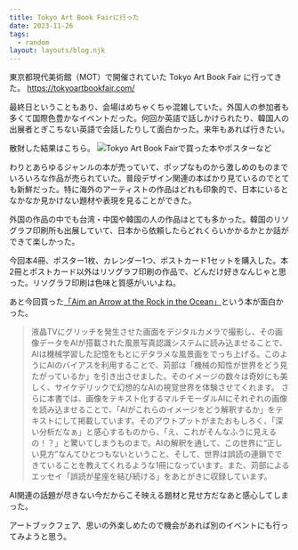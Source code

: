 ```yaml
---
title: Tokyo Art Book Fairに行った
date: 2023-11-26
tags:
  - random
layout: layouts/blog.njk
---
```


東京都現代美術館（MOT）で開催されていた Tokyo Art Book Fair に行ってきた。
https://tokyoartbookfair.com/

最終日ということもあり、会場はめちゃくちゃ混雑していた。外国人の参加者も多くて国際色豊かなイベントだった。何回か英語で話しかけられたり、韓国人の出展者とぎこちない英語で会話したりして面白かった。来年もあれば行きたい。

散財した結果はこちら。
![Tokyo Art Book Fairで買った本やポスターなど](https://lh3.googleusercontent.com/pw/ADCreHdkPD3nAAhVUDPz2ZNyBqiJ-C2qE3eZY-mo3HpYSibW7OuP-gU9DbGVN0ePkjQzaQ9PNRerKNFE58m4nZAxSQqJ_8c-9szN7PeluMVgVXt1YBQ3Bnr0_UYgv4cmfEaXxhe50NfPhpEo6D7z4tR0f2aqIVxUgJdqp0gJIuDnIDHkzivVnBLYQkmi4CFHMnNmcnJaaIBQSLS7-Y3gQtH_SLoi0sX6gqEG90bgw3LGt6zcdHHoH8ulrKQnwJ4NdkPtt67t-1z0syHp9EHBh1TJhGyAKY2mRnWypnAL-RaCFuEYC3K_e0E4lSWKXtSLyAQ8c0MXriyytfIDC6SB2CNoHKWffSSgA55O1v8EwiBP0Wk29QLHZFtoZD3j21013KDp1ZmQJJk5eLOvxZZquQgq0XEIRiOT7gxeqXoZu1nF7u0BF_iKWeLZizrzP_m90DT-_3BgZ5cGjhjquCYFKpMFKQ8QVQpNYcFIgl9hlVNIjTdYMDcLSzaFKIwlw_SHWCCpwxom6vZvsQvJ0gGTTcXTMCzZ-830MlY_FoSRzG1NXXE6lDGfbeLTQVi1-4CJhhTEF9MCHGKcXtNAMSwiocYE7tAK7A9FYY27f9Nel478y9V--uKfU4CvUm8BwXAhc69VDaw2AzFUESBBa-LNPgzIrThUlQU_e0aTbcFwS07AzQZoVwBO4OcaGN-BzVK7WEVgMziQN4-F0sXFYcqqiDkelwt0c90EI7dvBnzP3idplptXgvnfa62qBKIf9mMUHS_kfEG3MeiY15wr-JPLThd3uvtx1MHX2QoMtqWL4MQpTGGEs7ZZbP1otCNVKY3zMTJ7AT30W0iOMeA0R3lTftm4_434RoxcX4GCCEWXf9JQmb5PSJjlqUdHqQI0UFNylV3ZEVbi_Ev44tCCGrmg3dfRirKhI6dFbqt4K3o_nRjOq6_uWdtg1FWxP5p2f5U=w1440-h810-no?authuser=0)

わりとあらゆるジャンルの本が売っていて、ポップなものから激しめのものまでいろいろな作品が売られていた。普段デザイン関連の本ばかり見ているのでとても新鮮だった。特に海外のアーティストの作品はどれも印象的で、日本にいるとなかなか見かけない題材や表現を見ることができた。

外国の作品の中でも台湾・中国や韓国の人の作品はとても多かった。韓国のリソグラフ印刷所も出展していて、日本から依頼したらどれくらいかかるかとか話ができて楽しかった。

今回本4冊、ポスター1枚、カレンダー1つ、ポストカード1セットを購入した。本2冊とポストカード以外はリソグラフ印刷の作品で、どんだけ好きなんじゃと思った。リソグラフ印刷は色味と質感がいいよね。

あと今回買った[「Aim an Arrow at the Rock in the Ocean」](https://tarokaribe.official.ec/items/78490092)という本が面白かった。

> 液晶TVにグリッチを発生させた画面をデジタルカメラで撮影し、その画像データをAIが搭載された風景写真認識システムに読み込ませることで、AIは機械学習した記憶をもとにデタラメな風景画をでっち上げる。このようにAIのバイアスを利用することで、苅部は「機械の知性が世界をどう見たがっているか」を引き出させました。そのイメージの数々は奇妙にも美しく、サイケデリックで幻想的なAIの視覚世界を体験させてくれます。
> さらに本書では、画像をテキスト化するマルチモーダルAIにそれぞれの画像を読み込ませることで、「AIがこれらのイメージをどう解釈するか」をテキストにして掲載しています。そのアウトプットがまたおもしろく、「深い分析だなぁ」と感心するものから、「え、これがそんなふうに見えるの！？」と驚いてしまうものまで。AIの解釈を通して、この世界に“正しい見方”なんてひとつもないということ、そして、世界は誤読の連鎖でできていることを教えてくれるような1冊になっています。また、苅部によるエッセイ「誤読が星座を結び続ける」をあとがきに収録しています。
> ​

AI関連の話題が尽きない今だからこそ映える題材と見せ方だなあと感心してしまった。

アートブックフェア、思いの外楽しめたので機会があれば別のイベントにも行ってみようと思う。
